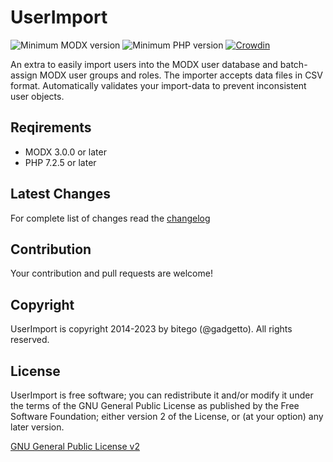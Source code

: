 # UserImport

![Minimum MODX version](https://img.shields.io/badge/MODX_min-3.x-green)
![Minimum PHP version](https://img.shields.io/badge/PHP_min-7.2.5-green)
[![Crowdin](https://badges.crowdin.net/userimport-2/localized.svg)](https://crowdin.com/project/userimport-2)

An extra to easily import users into the MODX user database and batch-assign MODX user groups and roles. The importer accepts data files in CSV format. Automatically validates your import-data to prevent inconsistent user objects.

## Reqirements

- MODX 3.0.0 or later
- PHP 7.2.5 or later

## Latest Changes

For complete list of changes read the [changelog](./CHANGELOG.md "CHANGELOG")

## Contribution

Your contribution and pull requests are welcome!

## Copyright

UserImport is copyright 2014-2023 by bitego (@gadgetto).
All rights reserved.

## License

UserImport is free software; you can redistribute it and/or modify it under the terms of the GNU General Public License as published by the Free Software Foundation; either version 2 of the License, or (at your option) any later version.

[GNU General Public License v2](./LICENSE.md "GNU General Public License v2")
